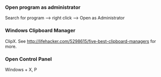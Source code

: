 ### Open program as administrator
Search for program --> right click --> Open as Administrator

### Windows Clipboard Manager
ClipX. See http://lifehacker.com/5298615/five-best-clipboard-managers for more.

### Open Control Panel
Windows + X, P